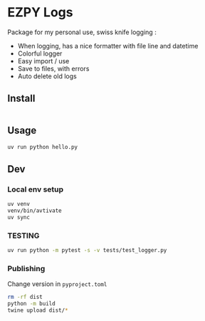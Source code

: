 # EZPY Logs

Package for my personal use, swiss knife logging :
- When logging, has a nice formatter with file line and datetime
- Colorful logger
- Easy import / use
- Save to files, with errors
- Auto delete old logs

## Install

```
```

## Usage

```sh
uv run python hello.py
```

## Dev

### Local env setup

```sh
uv venv
venv/bin/avtivate
uv sync
```

### TESTING 

```sh
uv run python -m pytest -s -v tests/test_logger.py
```

### Publishing

Change version in `pyproject.toml`

```sh
rm -rf dist
python -m build
twine upload dist/*
```